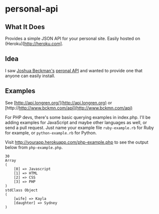 personal-api
============

What It Does
-----------------------------
Provides a simple JSON API for your personal site. Easily hosted on (Heroku)[http://heroku.com].

Idea
-----------------------------
I saw [Joshua Beckman's](https://twitter.com/jbckmn) [peronal API](http://http://www.bckmn.com/api) and wanted to provide one that anyone can easily install.

Examples
-----------------------------
See [http://api.longren.org/](http://api.longren.org) or [http://http://www.bckmn.com/api](http://www.bckmn.com/api)

For PHP devs, there's some basic querying examples in index.php. I'll be adding examples for JavaScript and maybe other languages as well, or send a pull request. Just name your example file ```ruby-example.rb``` for Ruby for example, or ```python-example.rb``` for Python.

Visit http://yourapp.herokuapp.com/php-example.php to see the output below from ```php-example.php```.

```
30
Array
(
    [0] => Javascript
    [1] => HTML
    [2] => CSS
    [3] => PHP
)
stdClass Object
(
    [wife] => Kayla
    [daughter] => Sydney
)
```